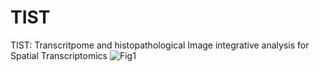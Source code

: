 # TIST
TIST: Transcritpome and histopathological Image integrative analysis for Spatial Transcriptomics
![Fig1](https://user-images.githubusercontent.com/20694388/158058620-d5bf473b-c44d-4ca6-872f-a57ac4c17755.jpg)
